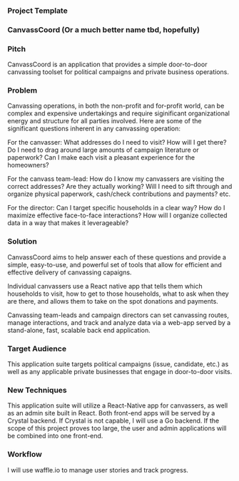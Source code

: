 ### Project Template

### CanvassCoord (Or a much better name tbd, hopefully)

### Pitch

CanvassCoord is an application that provides a simple door-to-door canvassing toolset for political campaigns and private business operations. 

### Problem

Canvassing operations, in both the non-profit and for-profit world, can be complex and expensive undertakings and require siginificant organizational energy and structure for all parties involved. Here are some of the significant questions inherent in any canvassing operation:

For the canvasser: What addresses do I need to visit? How will I get there? Do I need to drag around large amounts of campaign literature or paperwork? Can I make each visit a pleasant experience for the homeowners?

For the canvass team-lead: How do I know my canvassers are visiting the correct addresses? Are they actually working? Will I need to sift through and organize physical paperwork, cash/check contributions and payments? etc.

For the director: Can I target specific households in a clear way? How do I maximize effective face-to-face interactions? How will I organize collected data in a way that makes it leverageable?

### Solution

CanvassCoord aims to help answer each of these questions and provide a simple, easy-to-use, and powerful set of tools that allow for efficient and effective delivery of canvassing capaigns. 

Individual canvassers use a React native app that tells them which households to visit, how to get to those households, what to ask when they are there, and allows them to take on the spot donations and payments.

Canvassing team-leads and campaign directors can set canvassing routes, manage interactions, and track and analyze data via a web-app served by a stand-alone, fast, scalable back end application.

### Target Audience

This application suite targets political campaigns (issue, candidate, etc.) as well as any applicable private businesses that engage in door-to-door visits.

### New Techniques

This application suite will utilize a React-Native app for canvassers, as well as an admin site built in React. Both front-end apps will be served by a Crystal backend. If Crystal is not capable, I will use a Go backend. If the scope of this project proves too large, the user and admin applications will be combined into one front-end.

### Workflow

I will use waffle.io to manage user stories and track progress.
